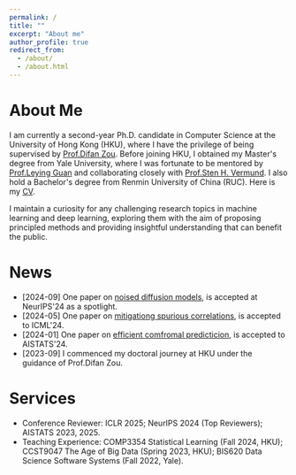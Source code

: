 ```yaml
---
permalink: /
title: ""
excerpt: "About me"
author_profile: true
redirect_from: 
  - /about/
  - /about.html
---
```

About Me
======

I am currently a second-year Ph.D. candidate in Computer Science at the University of Hong Kong (HKU), where I have the privilege of being supervised by [Prof.Difan Zou](https://difanzou.github.io). Before joining HKU, I obtained my Master's degree from Yale University, where I was fortunate to be mentored by [Prof.Leying Guan](https://campuspress.yale.edu/lguan) and collaborating closely with [Prof.Sten H. Vermund](https://ysph.yale.edu/profile/sten-vermund/). I also hold a Bachelor's degree from Renmin University of China (RUC). Here is my [CV](https://github.com/yujinhan98/yujinhan98.github.io/blob/master/yujin_CV_2023.pdf).

I maintain a curiosity for any challenging research topics in machine learning and deep learning, exploring them with the aim of proposing principled methods and providing insightful understanding that can benefit the public. 


News
======
- [2024-09] One paper on [noised diffusion models](https://arxiv.org/abs/2405.20494), is accepted at NeurIPS'24 as a spotlight. 
- [2024-05] One paper on [mitigationg spurious correlations](https://arxiv.org/abs/2404.13815), is accepted to ICML'24.
- [2024-01] One paper on  [efficient comfromal predicticion](https://proceedings.mlr.press/v238/han24b.html), is accepted to AISTATS'24.
- [2023-09] I commenced my doctoral journey at HKU under the guidance of Prof.Difan Zou.


Services
======
- Conference Reviewer: ICLR 2025; NeurIPS 2024 (Top Reviewers); AISTATS 2023, 2025.  
- Teaching Experience: COMP3354 Statistical Learning (Fall 2024, HKU); CCST9047 The Age of Big Data (Spring 2023, HKU); BIS620 Data Science Software Systems (Fall 2022, Yale).
